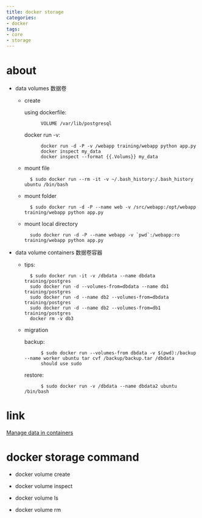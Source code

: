 ```yaml
---
title: docker storage
categories:
- docker
tags:
- core
- storage
---
```


# about

- data volumes 数据卷
   
    - create
        
        using dockerfile:
            
                VOLUME /var/lib/postgresql
        
        docker run -v:

                docker run -d -P -v /webapp training/webapp python app.py
                docker inspect my_data
                docker inspect --format {{.Volums}} my_data
    
    - mount file
        
            $ sudo docker run --rm -it -v ~/.bash_history:/.bash_history ubuntu /bin/bash
    
    - mount folder
        
            $ sudo docker run -d -P --name web -v /src/webapp:/opt/webapp training/webapp python app.py
    
    - mount local directory
        
            sudo docker run -d -P --name webapp -v `pwd`:/webapp:ro training/webapp python app.py

- data volume containers 数据卷容器
    
    - tips:

            $ sudo docker run -it -v /dbdata --name dbdata training/postgres
            sudo docker run -d --volumes-from=dbdata --name db1 training/postgres
            sudo docker run -d --name db2 --volumes-from=dbdata training/postgres
            sudo docker run -d --name db2 --volumes-from=db1 training/postgres
            docker rm -v db3

    - migration
        
        backup:

                $ sudo docker run --volumes-from dbdata -v $(pwd):/backup --name worker ubuntu tar cvf /backup/backup.tar /dbdata
                should use sudo 
            
        restore:
        
                $ sudo docker run -v /dbdata --name dbdata2 ubuntu /bin/bash

# link
[Manage data in containers](https://docs.docker.com/engine/userguide/containers/dockervolumes/)

# docker storage command

- docker volume create

- docker volume inspect

- docker volume ls

- docker volume rm